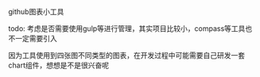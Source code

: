 github图表小工具

todo:
考虑是否需要使用gulp等进行管理，其实项目比较小，compass等工具也不一定需要引入

因为工具使用到四张图不同类型的图表，在开发过程中可能需要自己研发一套chart组件，想想是不是很兴奋呢
